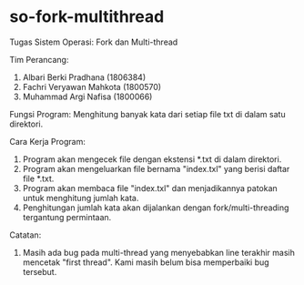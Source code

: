 # so-fork-multithread
Tugas Sistem Operasi: Fork dan Multi-thread

Tim Perancang:
1. Albari Berki Pradhana (1806384)
2. Fachri Veryawan Mahkota (1800570)
3. Muhammad Argi Nafisa (1800066)

Fungsi Program:
Menghitung banyak kata dari setiap file txt di dalam satu direktori.

Cara Kerja Program:
1. Program akan mengecek file dengan ekstensi *.txt di dalam direktori.
2. Program akan mengeluarkan file bernama "index.txl" yang berisi daftar file *.txt.
3. Program akan membaca file "index.txl" dan menjadikannya patokan untuk menghitung jumlah kata.
4. Penghitungan jumlah kata akan dijalankan dengan fork/multi-threading tergantung permintaan.

Catatan:
1. Masih ada bug pada multi-thread yang menyebabkan line terakhir masih mencetak "first thread". Kami masih belum bisa memperbaiki bug tersebut.